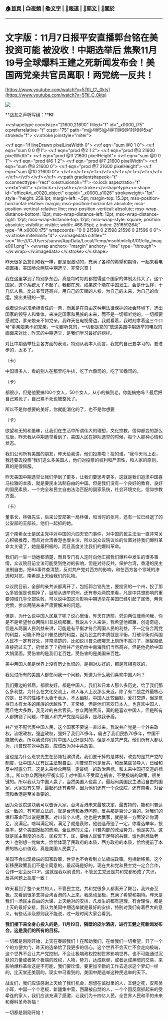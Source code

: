 ###  [:house:首頁](https://github.com/ourhimalayas/home) | [:tv:視頻](https://github.com/ourhimalayas/videos) | [:books:文字](https://github.com/ourhimalayas/txt) | [:newspaper:報道](https://github.com/ourhimalayas/news) | [:eagle:郭文](https://github.com/ourhimalayas/guomedia) | [:pray:關於](https://github.com/ourhimalayas/home/tree/master/about)
---
# 文字版：11月7日报平安直播郭台铭在美投资可能 被没收！中期选举后 焦聚11月19号全球爆料王建之死新闻发布会！美国两党亲共官员离职！两党统一反共！
  

[https://www.youtube.com/watch?v=5TtI\_C\_0kts](https://www.youtube.com/watch?v=5TtI_C_0kts)
  



[![](https://3.bp.blogspot.com/-xIBpDQzS1ik/W-O0OJVhgdI/AAAAAAAABIM/X3SP53zgfCYZzh67_wSOQIMAOpDy83xXgCLcBGAs/s400/1.png)](https://3.bp.blogspot.com/-xIBpDQzS1ik/W-O0OJVhgdI/AAAAAAAABIM/X3SP53zgfCYZzh67_wSOQIMAOpDy83xXgCLcBGAs/s1600/1.png)
  
  

**战友之声听写组：****KI**


  

<v:shapetype coordsize="21600,21600" filled="f" id="_x0000_t75" o:preferrelative="t" o:spt="75" path="m@4@5l@4@11@9@11@9@5xe" stroked="f">
 <v:stroke joinstyle="miter">
 
  <v:f eqn="if lineDrawn pixelLineWidth 0">
  <v:f eqn="sum @0 1 0">
  <v:f eqn="sum 0 0 @1">
  <v:f eqn="prod @2 1 2">
  <v:f eqn="prod @3 21600 pixelWidth">
  <v:f eqn="prod @3 21600 pixelHeight">
  <v:f eqn="sum @0 0 1">
  <v:f eqn="prod @6 1 2">
  <v:f eqn="prod @7 21600 pixelWidth">
  <v:f eqn="sum @8 21600 0">
  <v:f eqn="prod @7 21600 pixelHeight">
  <v:f eqn="sum @10 21600 0">
 </v:f></v:f></v:f></v:f></v:f></v:f></v:f></v:f></v:f></v:f></v:f></v:f>
 <v:path gradientshapeok="t" o:connecttype="rect" o:extrusionok="f">
 <o:lock aspectratio="t" v:ext="edit">
</o:lock></v:path></v:stroke></v:shapetype><v:shape id="officeArt_x0020_object" o:spid="_x0000_s1026" strokeweight="1pt" style="height: 259.1pt; margin-left: -.5pt; margin-top: 15.3pt; mso-position-horizontal-relative: margin; mso-position-horizontal: absolute; mso-position-vertical-relative: line; mso-position-vertical: absolute; mso-wrap-distance-bottom: 12pt; mso-wrap-distance-left: 12pt; mso-wrap-distance-right: 12pt; mso-wrap-distance-top: 12pt; mso-wrap-style: square; position: absolute; visibility: visible; width: 468.05pt; z-index: 251659264;" type="#_x0000_t75" wrapcoords="0 0 21598 0 21598 21596 0 21596 0 0">
 <v:stroke miterlimit="4">
 <v:imagedata o:title="" src="file:///C:/Users/saraw/AppData/Local/Temp/msohtmlclip1/01/clip_image001.png">
 <w:wrap anchorx="margin" anchory="line" type="through">
</w:wrap></v:imagedata></v:stroke></v:shape>
  

昨天很多战友们和我一样，都是很激动的，充满了各种的希望和期待，一起来看电视直播，美国参众两院中期选举，非常兴奋！
  


  

我在这里学到了特别多东西，真是每时每刻都觉得这个国家的体制太伟大了，这个国家，这个系统太了不起了。我都在想，如果这个能在中国发生，会是什么样，十几亿人民，比过春节还高兴，用自己的天赋的人权，为自己的未来，为自己的命运，投出关键的一票。
  


  

或者说你必须承担责任的一票，而且是在自由这种用法律保护的社会环境下，选出国家的领导人和集体，来决定国家和民族的未来，而不是一切都听党的，一切都要感谢党，爹亲娘亲不如党亲，我昨天在电视旁边，我就看着，我时刻拿着这三个口号“爹亲娘亲不如党亲，一切都听党的，一切都是党的“放这美国中期选举的电视的画面来对比，昨天的中期选举，是我们学习最好的榜样。
  


  

对比中期选举社会各方面的表现，特别从我本人而言，我觉的自己要学习的，要进步的，太多了。
  


  

（卡）
  

中国很多人，看的别人在那里吃牛排，吃了六盎司的，吃了10盎司的。
  

（卡）
  

都很小，但是他要搞100个女人，50个女人，从小的搞到老，你能搞完吗？最后把自己累死了，自己累不死也被整死了。
  

所以不是你想要的美好，你就能消化的了，也不是你想要
  

（卡）
  

欲望和无知和愚昧，让我们在生活中所谓伟大的理想，文化宗教，信仰都变的那么荒唐，昨天我从中期选举看到了，美国人民在排队选举的时候，每个人那种心情和状态。
  


  

我们公司所有美国的朋友，昨天给我讲，他们投票啦！投的谁，“我今天马上走，我还要去投票”我们这么多美国人，他们对投票的权利和严肃性，和人家的原则，真的是很佩服。
  


  

昨天美国中期选举让我们学到了更多，让我们要思考更多，这就是我们追求中国喜马拉雅的本质，就是要民主法制自由的中国。但是我们没有一个良好的教育，良好的国民素质，一个完全和民主自由法治匹配的国家系统，社会环境文化，信仰宗教方面，
  

（卡）
  

董事长，林强先生，后来公安部第一局林强，和当时的张月，还有一位已经退了的公安部的王部长，他们一起抓的她。
  


  

这个南希女士是民主党中对中国的六四天安门事件，对中国的民主法治一直非常关心积极推荐，而且对台湾香港也很关注，所以说众议院议长的位置对待我们爆料革命太关键了，她是最积极的，而且高度关注我们的爆料革命。
  


  

我们的一举一动她都清楚，而且专门有人定时向他汇报我们爆料中发生的很多事情，众议院目前立法可能受到绝对的影响，但是对待反共，保护台湾，香港的民主法制自由，把64事件查清楚，反对共产党对西方的影响，和在西方各个领域的渗透和对抗，南希是上天给我们的礼物。
  


  

众议院目前，全部的亲共派都离开了，包括郭台铭先生，要投资的一个州，投了那么多钱但是也输掉了，目前从选举的州，还有参众两院来看，凡是中共想影响的重要领域几乎全部失败，可以说中国这次影响中期选举在美国已经引起了民愤，两党党愤，参众两院未来严肃要解决的问题。
  


  

但是，为什么说中国人民赢了呢？说心里话，昨天在选前，旁边两位律师问我，你是不是希望参众两院川普总统都赢，我说从个人来讲，我希望他都赢，创造奇迹，但是从两国人民利益来讲，可能是有平衡才符合两国人民的利益，不一定符合两党的利益，可能不符合川普总统的利益，因为民主的本质就是平衡，打破平衡对两国人民不一定有好处，非常清楚的，比如说川普总统哪天上厕所不高兴了，擦屁股纸直接扔过去了，扔给谁了？扔给共产党扔给中南海我们当然高兴，但是他扔给中国大锅里面，受伤害的是我们老百姓，受伤害的是美国来百姓。
  


  

美中两国人民是世界上没有历史仇恨的，是相对友好的，都是互相喜欢的。
  


  

我见过所有的美国人都在问我一个问题，知道为什么我们喜欢中国人吗？
  


  

我们旁边的邻居，都很友好，都是中国人，我们和日本人那么多历史，给了我们那么多利益，为什么在文化交流上，和人与人上没那么亲近，除了有二战之外最核心的是，日本的性格不太善于表达，不太幽默，中国人比较幽默，爱打交道，但是觉得日本有太多的民族的优越性了，非常棒，但是他们喜欢日本人，也喜欢中国人，而且绝大多数，我见过的白宫官员，参众两院官员，真的是喜欢中国人，但是所有人都搞错了问题，中国人和共产党是两回事，是敌我矛盾。
  


  

共产党不配代表中国人民，这个国家不要说一直以来。我说共产党是一个外来政权，流氓政权，强盗政权，强奸了我们70多年，霸占了我们民族70多年，中国不能被代表，所以我说你们对中国人民好是对的，但是不是共产党。他们所有人都认为，川普现在对中政策，应该改为对中共政策。
  


  

这也是为什么班农先生在彭博社演讲说，我们要干掉的是体制，改变的是共产党的制度，让中国人民有民主法制自由，川普现在也是反共，和反某些领导人，已经和反中彻底分开。这是未来参众两院一定最统一的政治目标，和未来中国打交道的标准。。所以参众两院的平衡实际上对中国人不受牵连祸害，不受极端的政策，很关键的。所以我认为中国人赢了，当然美国人也赢了。最起码美国民主法治自由的国家，大家没有失望，最起码还有希望，因为他们还有一个众议院，还有南希。对台湾和香港是至关重要的。
  


  

因为众议院这块我可以告诉大家，台湾香港未来最敢决定，最支持的，能和川普达成一致的，有可能立法的，就是台湾和香港问题。反共那是百分之百的。对我们的爆料革命可以说是赢家。对川普个人呢，他也是大赢家，就是某一方面没让你满足，没满足。啥叫满足啊，满足了就是衰败，他创造奇迹了一定，你看选举率，投票率，整个美国掀起的热潮，全世界的关注，川普内部的政治势力，他是实力。这就是民主制度的本质，民权天下，民，要给人民留下足够的共建，谁也别想做老大！也别想一党做大。恰恰体现了民政府的本质，西方政府的本质，恰恰提前了本质的核心价值观，真是美国人民赢了。
  


  

美国不会出现极端的国家政策，世界也不会看到立法极端政策。包括新移民，这个新移民政策我们不是全同意的，最起码是好的，现在共和党和民主党一定会合作，合作一定会反CCP，这就是我以前说的，不管民主党还是共和党都形成了共识，反共问题上高度一致！
  


  

昨天看到了整个亲共的人，不管民主党，共和党很多人都离开了舞台，我兴奋至极。又看到很多支持台湾香港的人上来，我感动至极，充满了希望和期待。昨天是我们一场民主自由的大课，上天绝对的安排，凡发生的都有道理，有合理性，都是上天的最好安排，我认为美国中期选举就是最好的安排，特别对我们有着巨大的意义。有些话涉及原则我不能说，过一段时间大家会看到。
  


  

**我们接下来全身心投入的是，11月19日，隔壁的皮尔酒店，进行王健之死新闻发布会，这是我们的所有的目标。**
  


  

一切都是刚刚开始，上天在眷顾我们！在帮助我们，在给我们一切希望，开了一个个的方便大门，昨天的选举给了我更多的信心，这个世界不会灭亡不会走向极端，这个世界不会让共产党控制，不会让极端政权控制世界影响世界，也不可能通过沉默的力量或者某个极端的政权，人物，势力，达成默契，或者达成黑暗的交易，来影响爆料革命这是不可能，我们要珍惜，要更加辛勤的工作去追求这个梦幻一样的，比天堂还美丽的，现实中可看到的，美国中期选举这种民选举的天下。
  


  

战友们，我们应该感谢上天给了我们机会，想想在监狱里的人，王健之死，安邦吴小晖，中国一个个老板，新疆集中营，西藏被自焚的人，一个个因反腐抓起来的受牵连的家人，我们应该充满了感激，让我们为十四亿人民，全世界人民和平的未来和爆料革命祈福！
  


  

一切都是刚刚开始！
<u></u><sub></sub><sup></sup><strike></strike>